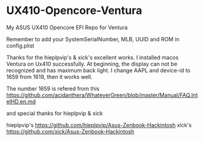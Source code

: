 # UX410-Opencore-Ventura

My ASUS UX410 Opencore EFI Repo for Ventura

Remember to add your SystemSerialNumber, MLB, UUID and ROM in config.plist

Thanks for the hieplpvip's & xick's excellent works. I installed macos Ventura on Ux410 successfully. 
At beginning, the display can not be recognized and has maximum back light. I change AAPL and device-id to 1659 from 1619, then it works well.

The number 1659 is refered from this https://github.com/acidanthera/WhateverGreen/blob/master/Manual/FAQ.IntelHD.en.md

and special thanks for hieplpvip & xick

hieplpvip's https://github.com/hieplpvip/Asus-Zenbook-Hackintosh
xick's https://github.com/xick/Asus-Zenbook-Hackintosh
